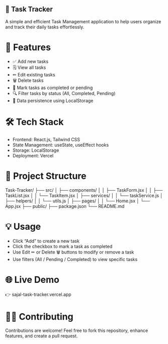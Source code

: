## 📝 Task Tracker
A simple and efficient Task Management application to help users organize and track their daily tasks effortlessly.

# 🚀 Features
* ✅ Add new tasks
* 🗒 View all tasks
* ✏ Edit existing tasks
* 🗑 Delete tasks
* 📌 Mark tasks as completed or pending
* 🔍 Filter tasks by status (All, Completed, Pending)
* 💾 Data persistence using LocalStorage

# 🛠 Tech Stack
* Frontend: React.js, Tailwind CSS
* State Management: useState, useEffect hooks
* Storage: LocalStorage
* Deployment: Vercel

# 📂 Project Structure
Task-Tracker/
├── src/
│   ├── components/
│   │   ├── TaskForm.jsx
│   │   ├── TaskList.jsx
│   │   └── TaskItem.jsx
│   ├── services/
│   │   └── taskService.js
│   ├── helpers/
│   │   └── utils.js
│   ├── pages/
│   │   └── Home.jsx
│   └── App.jsx
├── public/
├── package.json
└── README.md

# 💡 Usage
* Click “Add” to create a new task
* Click the checkbox to mark a task as completed
* Use Edit ✏ or Delete 🗑 buttons to modify or remove a task
* Use filters (All / Pending / Completed) to view specific tasks

# 🌐 Live Demo
👉 sajal-task-tracker.vercel.app

# 🧑‍💻 Contributing
Contributions are welcome!
Feel free to fork this repository, enhance features, and create a pull request.
